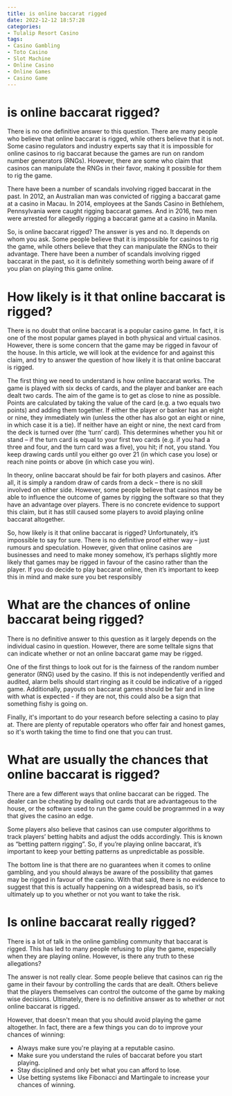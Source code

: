 ```yaml
---
title: is online baccarat rigged
date: 2022-12-12 18:57:28
categories:
- Tulalip Resort Casino
tags:
- Casino Gambling
- Toto Casino
- Slot Machine
- Online Casino
- Online Games
- Casino Game
---
```



#  is online baccarat rigged?

There is no one definitive answer to this question. There are many people who believe that online baccarat is rigged, while others believe that it is not. Some casino regulators and industry experts say that it is impossible for online casinos to rig baccarat because the games are run on random number generators (RNGs). However, there are some who claim that casinos can manipulate the RNGs in their favor, making it possible for them to rig the game.

There have been a number of scandals involving rigged baccarat in the past. In 2012, an Australian man was convicted of rigging a baccarat game at a casino in Macau. In 2014, employees at the Sands Casino in Bethlehem, Pennsylvania were caught rigging baccarat games. And in 2016, two men were arrested for allegedly rigging a baccarat game at a casino in Manila.

So, is online baccarat rigged? The answer is yes and no. It depends on whom you ask. Some people believe that it is impossible for casinos to rig the game, while others believe that they can manipulate the RNGs to their advantage. There have been a number of scandals involving rigged baccarat in the past, so it is definitely something worth being aware of if you plan on playing this game online.

#  How likely is it that online baccarat is rigged?

There is no doubt that online baccarat is a popular casino game. In fact, it is one of the most popular games played in both physical and virtual casinos. However, there is some concern that the game may be rigged in favour of the house. In this article, we will look at the evidence for and against this claim, and try to answer the question of how likely it is that online baccarat is rigged.

The first thing we need to understand is how online baccarat works. The game is played with six decks of cards, and the player and banker are each dealt two cards. The aim of the game is to get as close to nine as possible. Points are calculated by taking the value of the card (e.g. a two equals two points) and adding them together. If either the player or banker has an eight or nine, they immediately win (unless the other has also got an eight or nine, in which case it is a tie). If neither have an eight or nine, the next card from the deck is turned over (the ‘turn’ card). This determines whether you hit or stand – if the turn card is equal to your first two cards (e.g. if you had a three and four, and the turn card was a five), you hit; if not, you stand. You keep drawing cards until you either go over 21 (in which case you lose) or reach nine points or above (in which case you win).

In theory, online baccarat should be fair for both players and casinos. After all, it is simply a random draw of cards from a deck – there is no skill involved on either side. However, some people believe that casinos may be able to influence the outcome of games by rigging the software so that they have an advantage over players. There is no concrete evidence to support this claim, but it has still caused some players to avoid playing online baccarat altogether.

So, how likely is it that online baccarat is rigged? Unfortunately, it’s impossible to say for sure. There is no definitive proof either way – just rumours and speculation. However, given that online casinos are businesses and need to make money somehow, it’s perhaps slightly more likely that games may be rigged in favour of the casino rather than the player. If you do decide to play baccarat online, then it’s important to keep this in mind and make sure you bet responsibly

#  What are the chances of online baccarat being rigged?

There is no definitive answer to this question as it largely depends on the individual casino in question. However, there are some telltale signs that can indicate whether or not an online baccarat game may be rigged.

One of the first things to look out for is the fairness of the random number generator (RNG) used by the casino. If this is not independently verified and audited, alarm bells should start ringing as it could be indicative of a rigged game. Additionally, payouts on baccarat games should be fair and in line with what is expected - if they are not, this could also be a sign that something fishy is going on.

Finally, it's important to do your research before selecting a casino to play at. There are plenty of reputable operators who offer fair and honest games, so it's worth taking the time to find one that you can trust.

#  What are usually the chances that online baccarat is rigged?

There are a few different ways that online baccarat can be rigged. The dealer can be cheating by dealing out cards that are advantageous to the house, or the software used to run the game could be programmed in a way that gives the casino an edge.

Some players also believe that casinos can use computer algorithms to track players’ betting habits and adjust the odds accordingly. This is known as “betting pattern rigging”. So, if you’re playing online baccarat, it’s important to keep your betting patterns as unpredictable as possible.

The bottom line is that there are no guarantees when it comes to online gambling, and you should always be aware of the possibility that games may be rigged in favour of the casino. With that said, there is no evidence to suggest that this is actually happening on a widespread basis, so it’s ultimately up to you whether or not you want to take the risk.

#  Is online baccarat really rigged?

There is a lot of talk in the online gambling community that baccarat is rigged. This has led to many people refusing to play the game, especially when they are playing online. However, is there any truth to these allegations?

The answer is not really clear. Some people believe that casinos can rig the game in their favour by controlling the cards that are dealt. Others believe that the players themselves can control the outcome of the game by making wise decisions. Ultimately, there is no definitive answer as to whether or not online baccarat is rigged.

However, that doesn't mean that you should avoid playing the game altogether. In fact, there are a few things you can do to improve your chances of winning:

- Always make sure you're playing at a reputable casino.
- Make sure you understand the rules of baccarat before you start playing.
- Stay disciplined and only bet what you can afford to lose.
- Use betting systems like Fibonacci and Martingale to increase your chances of winning.